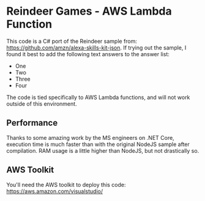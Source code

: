 # Reindeer Games - AWS Lambda Function

This code is a C# port of the Reindeer sample from: https://github.com/amzn/alexa-skills-kit-json. If trying out the sample, I found it best to add the following text answers to the answer list:

* One
* Two
* Three
* Four

The code is tied specifically to AWS Lambda functions, and will not work outside of this environment.

## Performance

Thanks to some amazing work by the MS engineers on .NET Core, execution time is much faster than with the original NodeJS sample after compilation. RAM usage is a little higher than NodeJS, but not drastically so.

## AWS Toolkit

You'll need the AWS toolkit to deploy this code: https://aws.amazon.com/visualstudio/
